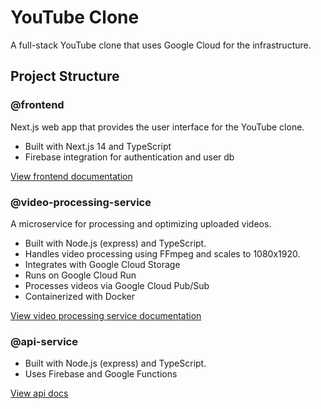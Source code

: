 # YouTube Clone

A full-stack YouTube clone that uses Google Cloud for the infrastructure.

## Project Structure

### @frontend

Next.js web app that provides the user interface for the YouTube clone.

- Built with Next.js 14 and TypeScript
- Firebase integration for authentication and user db

[View frontend documentation](./frontend/README.md)

### @video-processing-service

A microservice for processing and optimizing uploaded videos.

- Built with Node.js (express) and TypeScript.
- Handles video processing using FFmpeg and scales to 1080x1920.
- Integrates with Google Cloud Storage
- Runs on Google Cloud Run
- Processes videos via Google Cloud Pub/Sub
- Containerized with Docker

[View video processing service documentation](./video-processing-service/README.md)

### @api-service

- Built with Node.js (express) and TypeScript.
- Uses Firebase and Google Functions

[View api docs](./api-service/README.md)
